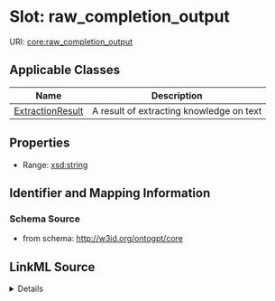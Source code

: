 # Slot: raw_completion_output

URI: [core:raw_completion_output](http://w3id.org/ontogpt/core/raw_completion_output)



<!-- no inheritance hierarchy -->




## Applicable Classes

| Name | Description |
| --- | --- |
[ExtractionResult](ExtractionResult.md) | A result of extracting knowledge on text






## Properties

* Range: [xsd:string](xsd:string)







## Identifier and Mapping Information







### Schema Source


* from schema: http://w3id.org/ontogpt/core




## LinkML Source

<details>
```yaml
name: raw_completion_output
from_schema: http://w3id.org/ontogpt/core
rank: 1000
alias: raw_completion_output
domain_of:
- ExtractionResult
range: string

```
</details>